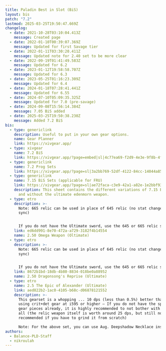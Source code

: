 ```yaml
---
title: Paladin Best in Slot (BiS)
layout: bis
patch: "7.2"
lastmod: 2025-03-25T19:50:47.669Z
changelog:
  - date: 2021-10-28T03:10:04.413Z
    message: Created page
  - date: 2022-01-10T00:39:07.369Z
    message: Updated for first Savage tier
  - date: 2022-01-11T03:30:20.411Z
    message: Updated note for 2.40 set to be more clear
  - date: 2022-09-19T01:41:49.583Z
    message: Updated for 6.2
  - date: 2023-01-12T19:58:58.707Z
    message: Updated for 6.3
  - date: 2023-05-25T01:16:23.309Z
    message: Updated for 6.4
  - date: 2024-01-18T07:28:41.441Z
    message: Updated for 6.55
  - date: 2024-07-10T05:09:35.325Z
    message: Updated for 7.0 (pre-savage)
  - date: 2024-09-08T15:56:14.384Z
    message: 7.05 BiS added
  - date: 2025-03-25T19:50:38.230Z
    message: Added 7.2 BiS
bis:
  - type: genericlink
    description: Useful to put in your own gear options.
    name: Gear Planner
    link: https://xivgear.app/
  - type: xivgear
    name: 7.2 BiS
    link: https://xivgear.app/?page=embed|sl|4c77ea69-f2d9-4e3e-9f8b-4fc1b054b9ce&onlySetIndex=0
  - type: genericlink
    name: 7.2 Prog Sets
    link: https://xivgear.app/?page=sl|3a2bb769-52df-4122-84cc-14044a855b2a
  - type: genericlink
    name: 7.15 BiS Sets (applicable for FRU)
    link: https://xivgear.app/?page=sl|ae72faca-c3e9-42a1-a82e-1e2bbf934251
    description: This sheet contains the different variations of 7.15 BiS gear, with
      and without the ultimate edenmorn weapon.
  - type: etro
    description: >-
      Note: 665 relic can be used in place of 645 relic (no stat change due to
      sync)


      If you do not have the Ultimate sword, use the 645 or 665 relic sword (with Crit + Det > Ten) and replace dungeon ring with 660 tome ring.
    link: ed6dd991-8e70-472a-a729-3182f4b14554
    name: 2.50 Omega Weapon (Oltimate)
  - type: etro
    description: >-
      Note: 665 relic can be used in place of 645 relic (no stat change due to
      sync)


      If you do not have the Ultimate sword, use the 645 or 665 relic sword (with Crit + Det > Ten).
    link: 8672b1bd-18db-4b80-8834-018be0a88952
    name: 2.50 Dragonsong's Reprise (Ultimate)
  - type: etro
    name: 2.5 The Epic of Alexander (Ultimate)
    link: aed822b2-1ac0-4105-b68c-d06878121552
    description: >-
      This gearset is a whopping ... 10 dps (less than 0.5%) better than just
      using crit+det gear at i595 or higher — If you do not have the specific
      gear pieces already, it is highly recommended to not bother with them at
      all (the relic weapon itself is worth around 25 dps, but still not
      recommended if you have to grind it from scratch)

      Note: For the above set, you can use Aug. Deepshadow Necklace instead of Edengrace Earring if desired.
authors:
  - Balance-PLD-Staff
  - nikroulah
---
```

